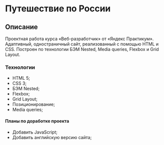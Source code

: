 # Путешествие по России

## Описание
Проектная работа курса «Веб-разработчик» от «Яндекс Практикум».
Адаптивный, одностраничный сайт, реализованный с помощью HTML и CSS. Построен по технологии БЭМ Nested, Media queries, Flexbox и Grid Layout.

### Технологии
* HTML 5;
* CSS 3;
* БЭМ Nested;
* Flexbox;
* Grid Layout;
* Позиционирование;
* Media queries;

#### Планы по доработке проекта
* Добавить JavaScript;
* Добавить английскую версию сайта;